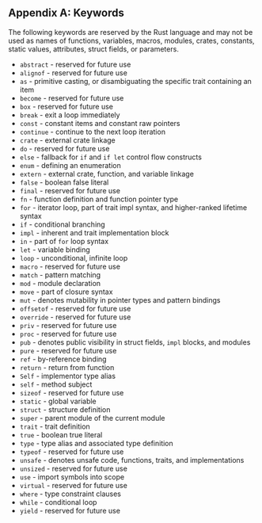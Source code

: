 ## Appendix A: Keywords

The following keywords are reserved by the Rust language and may not be used as
names of functions, variables, macros, modules, crates, constants, static
values, attributes, struct fields, or parameters.

* `abstract` - reserved for future use
* `alignof` - reserved for future use
* `as` - primitive casting, or disambiguating the specific trait containing an
  item
* `become` - reserved for future use
* `box` - reserved for future use
* `break` - exit a loop immediately
* `const` - constant items and constant raw pointers
* `continue` - continue to the next loop iteration
* `crate` - external crate linkage
* `do` - reserved for future use
* `else` - fallback for `if` and `if let` control flow constructs
* `enum` - defining an enumeration
* `extern` - external crate, function, and variable linkage
* `false` - boolean false literal
* `final` - reserved for future use
* `fn` - function definition and function pointer type
* `for` - iterator loop, part of trait impl syntax, and higher-ranked lifetime
  syntax
* `if` - conditional branching
* `impl` - inherent and trait implementation block
* `in` - part of `for` loop syntax
* `let` - variable binding
* `loop` - unconditional, infinite loop
* `macro` - reserved for future use
* `match` - pattern matching
* `mod` - module declaration
* `move` - part of closure syntax
* `mut` - denotes mutability in pointer types and pattern bindings
* `offsetof` - reserved for future use
* `override` - reserved for future use
* `priv` - reserved for future use
* `proc` - reserved for future use
* `pub` - denotes public visibility in struct fields, `impl` blocks, and modules
* `pure` - reserved for future use
* `ref` - by-reference binding
* `return` - return from function
* `Self` - implementor type alias
* `self` - method subject
* `sizeof` - reserved for future use
* `static` - global variable
* `struct` - structure definition
* `super` - parent module of the current module
* `trait` - trait definition
* `true` - boolean true literal
* `type` - type alias and associated type definition
* `typeof` - reserved for future use
* `unsafe` - denotes unsafe code, functions, traits, and implementations
* `unsized` - reserved for future use
* `use` - import symbols into scope
* `virtual` - reserved for future use
* `where` - type constraint clauses
* `while` - conditional loop
* `yield` - reserved for future use
